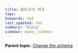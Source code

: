 ```yaml
---
title: [DELETE ME]
tags: 
keywords: tbd
last_updated: tbd
summary: "blerg"
sidebar: mydoc_sidebar
---
```



**Parent topic:** [Change the schema](../../admin/loading/change_schema.html)
